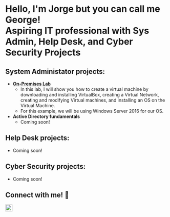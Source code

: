 # Hello, I'm Jorge but you can call me George! </br>Aspiring IT professional with Sys Admin, Help Desk, and Cyber Security Projects
## System Administator projects: 
- **[On-Premises Lab](https://github.com/jvilla1901/OnPremiseLab/blob/main/README.md)**
  - In this lab, I will show you how to create a virtual machine by downloading and installing VirtualBox, creating a Virtual Network, creating and modifying Virtual machines, and installing an OS on the Virtual Machine. 
  - For this example, we will be using Windows Server 2016 for our OS.
- **Active Directory fundamentals**
  - Coming soon!

## Help Desk projects:
- Coming soon!

## Cyber Security projects:
- Coming soon! 

## Connect with me! 📱
[<img align="left" alt="JoshMadakor | LinkedIn" width="22px" src="https://cdn.jsdelivr.net/npm/simple-icons@v3/icons/linkedin.svg" />][linkedin]

[linkedin]: www.linkedin.com/in/jorge-villarreal-profile

